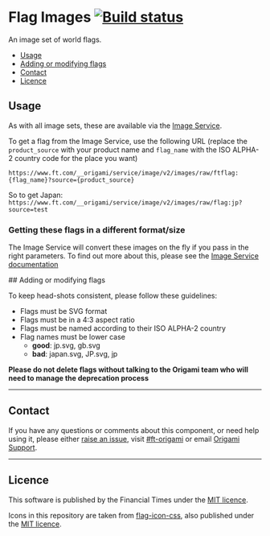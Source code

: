 # Flag Images [![Build status](https://img.shields.io/circleci/project/Financial-Times/origami-flag-images.svg)](https://circleci.com/gh/Financial-Times/origami-flag-images)

An image set of world flags.

- [Usage](#usage)
- [Adding or modifying flags](#adding-or-modifying-flags)
- [Contact](#contact)
- [Licence](#licence)


## Usage

As with all image sets, these are available via the [Image Service](https://www.ft.com/__origami/service/image/v2).

To get a flag from the Image Service, use the following URL (replace the `product_source` with your product name and `flag_name` with the ISO ALPHA-2 country code for the place you want)

`https://www.ft.com/__origami/service/image/v2/images/raw/ftflag:{flag_name}?source={product_source}`

So to get Japan:
`https://www.ft.com/__origami/service/image/v2/images/raw/flag:jp?source=test`

### Getting these flags in a different format/size

The Image Service will convert these images on the fly if you pass in the right parameters. To find out more about this, please see the [Image Service documentation](https://www.ft.com/__origami/service/image/v2/docs/api)

## Adding or modifying flags

To keep head-shots consistent, please follow these guidelines:

- Flags must be SVG format
- Flags must be in a 4:3 aspect ratio
- Flags must be named according to their ISO ALPHA-2 country
- Flag names must be lower case
	- **good**: jp.svg, gb.svg
	- **bad**: japan.svg, JP.svg, jp

**Please do not delete flags without talking to the Origami team who will need to manage the deprecation process**

----

## Contact

If you have any questions or comments about this component, or need help using it, please either [raise an issue](https://github.com/Financial-Times/origami-flag-images/issues), visit [#ft-origami](https://financialtimes.slack.com/messages/ft-origami/) or email [Origami Support](mailto:origami-support@ft.com).

----

## Licence

This software is published by the Financial Times under the [MIT licence](http://opensource.org/licenses/MIT).

Icons in this repository are taken from [flag-icon-css](https://github.com/lipis/flag-icon-css), also published under the [MIT licence](src/flag-icon-LICENCE).
